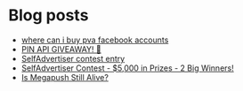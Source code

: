 # Blog posts
<!-- BLOG-POST-LIST:START -->
- [where can i buy pva facebook accounts](https://afflift.com/f/threads/where-can-i-buy-pva-facebook-accounts.10688/)
- [PIN API GIVEAWAY! 💛](https://afflift.com/f/threads/pin-api-giveaway-%F0%9F%92%9B.10656/)
- [SelfAdvertiser contest entry](https://afflift.com/f/threads/selfadvertiser-contest-entry.10687/)
- [SelfAdvertiser Contest - $5,000 in Prizes - 2 Big Winners!](https://afflift.com/f/threads/selfadvertiser-contest-5-000-in-prizes-2-big-winners.10651/)
- [Is Megapush Still Alive?](https://afflift.com/f/threads/is-megapush-still-alive.10684/)
<!-- BLOG-POST-LIST:END -->
